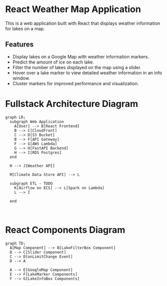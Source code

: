 # React Weather Map Application

This is a web application built with React that displays weather information for lakes on a map.

## Features

- Display lakes on a Google Map with weather information markers.
- Predict the amount of ice on each lake.
- Filter the number of lakes displayed on the map using a slider.
- Hover over a lake marker to view detailed weather information in an info window.
- Cluster markers for improved performance and visualization.

# Fullstack Architecture Diagram
```mermaid
graph LR;
  subgraph Web Application
    A[User] --> B[React Frontend]
    B --> C[CloudFront]
    C --> D[S3 Bucket]
    B --> F[API Gateway]
    F --> G[AWS Lambda]
    G --> H[FastAPI Backend]
    H --> I[RDS Postgres]
  end

  H --> J[Weather API]

  M[Climate Data Store API] --> L

  subgraph ETL - TODO
    K[Airflow on ECS] --> L[Spark on Lambda]
    L --> I
    
  end



```

# React Components Diagram
```mermaid
graph TD;
  A[Map Component] --> B[LakeFilterBox Component]
  B --> C[Slider Component]
  C --> D[onLimitChange Event]
  D --> A

  A --> E[GoogleMap Component]
  E --> F[LakeMarker Components]
  F --> G[LakeInfoBox Components]
```

